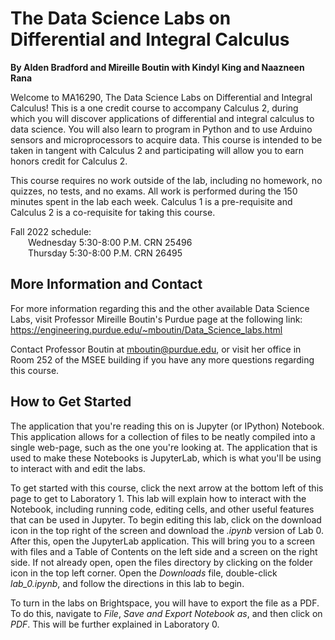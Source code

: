 # The Data Science Labs on Differential and Integral Calculus
**By Alden Bradford and Mireille Boutin with Kindyl King and Naazneen Rana**

Welcome to MA16290, The Data Science Labs on Differential and Integral Calculus! This is a one credit course to accompany Calculus 2, during which you will discover applications of differential and integral calculus to data science. You will also learn to program in Python and to use Arduino sensors and microprocessors to acquire data. This course is intended to be taken in tangent with Calculus 2 and participating will allow you to earn honors credit for Calculus 2.

This course requires no work outside of the lab, including no homework, no quizzes, no tests, and no exams. All work is performed during the 150 minutes spent in the lab each week. Calculus 1 is a pre-requisite and Calculus 2 is a co-requisite for taking this course.

Fall 2022 schedule:
<br>&emsp;&emsp;Wednesday 5:30-8:00 P.M. CRN 25496
<br>&emsp;&emsp;Thursday 5:30-8:00 P.M. CRN 26495
<br>

## More Information and Contact

For more information regarding this and the other available Data Science Labs, visit Professor Mireille Boutin's Purdue page at the following link: 
https://engineering.purdue.edu/~mboutin/Data_Science_labs.html

Contact Professor Boutin at mboutin@purdue.edu, or visit her office in Room 252 of the MSEE building if you have any more questions regarding this course.
<br>

## How to Get Started

The application that you're reading this on is Jupyter (or IPython) Notebook. This application allows for a collection of files to be neatly compiled into a single web-page, such as the one you're looking at. The application that is used to make these Notebooks is JupyterLab, which is what you'll be using to interact with and edit the labs. 

To get started with this course, click the next arrow at the bottom left of this page to get to Laboratory 1. This lab will explain how to interact with the Notebook, including running code, editing cells, and other useful features that can be used in Jupyter. To begin editing this lab, click on the download icon in the top right of the screen and download the *.ipynb* version of Lab 0. After this, open the JupyterLab application. This will bring you to a screen with files and a Table of Contents on the left side and a screen on the right side. If not already open, open the files directory by clicking on the folder icon in the top left corner. Open the *Downloads* file, double-click *lab_0.ipynb*, and follow the directions in this lab to begin.

To turn in the labs on Brightspace, you will have to export the file as a PDF. To do this, navigate to *File*, *Save and Export Notebook as*, and then click on *PDF*. This will be further explained in Laboratory 0.